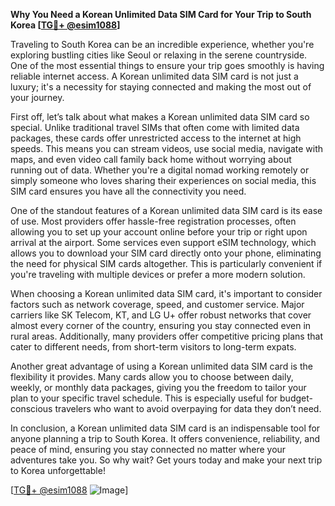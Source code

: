 **Why You Need a Korean Unlimited Data SIM Card for Your Trip to South Korea [[TG💪+ @esim1088](https://t.me/s/esim1088)]**

Traveling to South Korea can be an incredible experience, whether you're exploring bustling cities like Seoul or relaxing in the serene countryside. One of the most essential things to ensure your trip goes smoothly is having reliable internet access. A Korean unlimited data SIM card is not just a luxury; it's a necessity for staying connected and making the most out of your journey.

First off, let’s talk about what makes a Korean unlimited data SIM card so special. Unlike traditional travel SIMs that often come with limited data packages, these cards offer unrestricted access to the internet at high speeds. This means you can stream videos, use social media, navigate with maps, and even video call family back home without worrying about running out of data. Whether you're a digital nomad working remotely or simply someone who loves sharing their experiences on social media, this SIM card ensures you have all the connectivity you need.

One of the standout features of a Korean unlimited data SIM card is its ease of use. Most providers offer hassle-free registration processes, often allowing you to set up your account online before your trip or right upon arrival at the airport. Some services even support eSIM technology, which allows you to download your SIM card directly onto your phone, eliminating the need for physical SIM cards altogether. This is particularly convenient if you're traveling with multiple devices or prefer a more modern solution.

When choosing a Korean unlimited data SIM card, it's important to consider factors such as network coverage, speed, and customer service. Major carriers like SK Telecom, KT, and LG U+ offer robust networks that cover almost every corner of the country, ensuring you stay connected even in rural areas. Additionally, many providers offer competitive pricing plans that cater to different needs, from short-term visitors to long-term expats.

Another great advantage of using a Korean unlimited data SIM card is the flexibility it provides. Many cards allow you to choose between daily, weekly, or monthly data packages, giving you the freedom to tailor your plan to your specific travel schedule. This is especially useful for budget-conscious travelers who want to avoid overpaying for data they don’t need.

In conclusion, a Korean unlimited data SIM card is an indispensable tool for anyone planning a trip to South Korea. It offers convenience, reliability, and peace of mind, ensuring you stay connected no matter where your adventures take you. So why wait? Get yours today and make your next trip to Korea unforgettable! 

[[TG💪+ @esim1088](https://t.me/s/esim1088) ![Image](https://i.postimg.cc/Y0z9fWf4/image.png)]